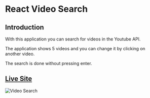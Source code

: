 # React Video Search

## Introduction

With this application you can search for videos in the Youtube API.

The application shows 5 videos and you can change it by clicking on another video.

The search is done without pressing enter.

## [Live Site](https://lucid-keller-1a72d6.netlify.app/)

![Video Search](https://res.cloudinary.com/drcq2kx3u/image/upload/v1617650796/GitHub/React-Videos/React_videos_a7jqd1.jpg)
